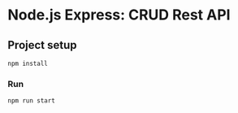 # Node.js Express: CRUD Rest API


## Project setup
```
npm install
```

### Run
```
npm run start
```
